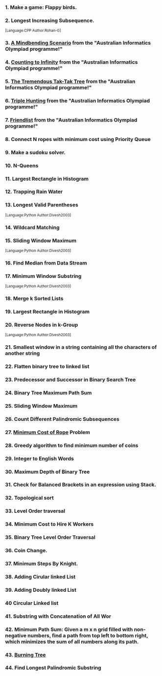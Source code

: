### 1. Make a game: Flappy birds.

### 2. Longest Increasing Subsequence.

<sup>[Language:CPP Author:Rohan-G]</sup>

### 3. [A Mindbending Scenario](http://orac.amt.edu.au/cgi-bin/train/problem.pl?set=simple1&problemid=372) from the "Australian Informatics Olympiad programme!"

### 4. [Counting to Infinity](http://orac.amt.edu.au/cgi-bin/train/problem.pl?set=simple2&problemid=383) from the "Australian Informatics Olympiad programme!"

### 5. [The Tremendous Tak-Tak Tree](http://orac.amt.edu.au/cgi-bin/train/problem.pl?set=simple2&problemid=382) from the "Australian Informatics Olympiad programme!"

### 6. [Triple Hunting](http://orac.amt.edu.au/cgi-bin/train/problem.pl?set=simple3&problemid=414) from the "Australian Informatics Olympiad programme!"

### 7. [Friendlist](http://orac.amt.edu.au/cgi-bin/train/problem.pl?set=simple3&problemid=416) from the "Australian Informatics Olympiad programme!"

### 8. Connect N ropes with minimum cost using Priority Queue

### 9. Make a sudoku solver.

### 10. N-Queens

### 11. Largest Rectangle in Histogram

### 12. Trapping Rain Water

### 13. Longest Valid Parentheses

<sup>[Language:Python Author:Divesh2003]</sup>

### 14. Wildcard Matching

### 15. Sliding Window Maximum

<sup>[Language:Python Author:Divesh2003]</sup>

### 16. Find Median from Data Stream

### 17. Minimum Window Substring

<sup>[Language:Python Author:Divesh2003]</sup>

### 18. Merge k Sorted Lists

### 19. Largest Rectangle in Histogram

### 20. Reverse Nodes in k-Group

<sup>[Language:Python Author:Divesh2003]</sup>

### 21. Smallest window in a string containing all the characters of another string

### 22. Flatten binary tree to linked list

### 23. Predecessor and Successor in Binary Search Tree

### 24. Binary Tree Maximum Path Sum

### 25. Sliding Window Maximum

### 26. Count Different Palindromic Subsequences

### 27. [Minimum Cost of Rope](https://practice.geeksforgeeks.org/problems/minimum-cost-of-ropes-1587115620/1#) Problem

### 28. Greedy algorithm to find minimum number of coins

### 29. Integer to English Words

### 30. Maximum Depth of Binary Tree

### 31. Check for Balanced Brackets in an expression using Stack.

### 32. Topological sort

### 33. Level Order traversal

### 34. Minimum Cost to Hire K Workers

### 35. Binary Tree Level Order Traversal
 
### 36. Coin Change.

### 37. Minimum Steps By Knight.

### 38. Adding Cirular linked List
 
### 39. Adding Doubly linked List

### 40 Circular Linked list

### 41. Substring with Concatenation of All Wor

### 42. Minimum Path Sum: Given a m x n grid filled with non-negative numbers, find a path from top left to bottom right, which minimizes the sum of all numbers along its path.

### 43. [Burning Tree](https://practice.geeksforgeeks.org/problems/burning-tree/1?page=2&difficulty[]=2&sortBy=submissions)

### 44. Find Longest Palindromic Substring

